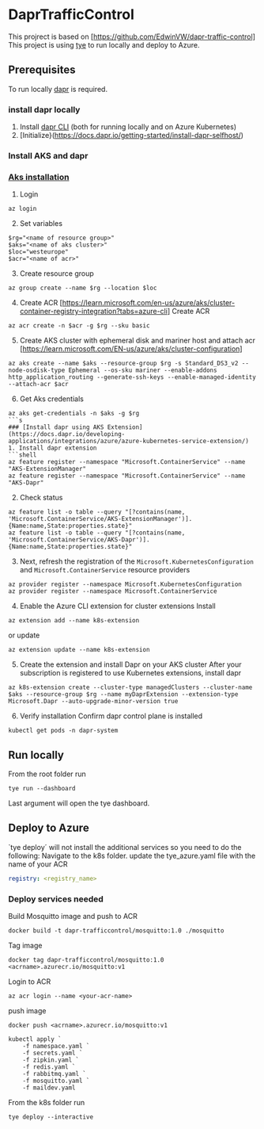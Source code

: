 # DaprTrafficControl

This projrect is based on [https://github.com/EdwinVW/dapr-traffic-control]
This project is using [tye](https://github.com/dotnet/tye) to run locally and deploy to Azure.

## Prerequisites
To run locally [dapr](https://docs.dapr.io/getting-started) is required.

### install dapr locally
1. Install [dapr CLI](https://docs.dapr.io/getting-started/install-dapr-cli/) (both for running locally and on Azure Kubernetes)
2. [Initialize}(https://docs.dapr.io/getting-started/install-dapr-selfhost/)

### Install AKS and dapr
### [Aks installation](https://docs.dapr.io/operations/hosting/kubernetes/cluster/setup-aks/)

1. Login
```shell
az login
```
2. Set variables
```shell
$rg="<name of resource group>"
$aks="<name of aks cluster>"
$loc="westeurope"
$acr="<name of acr>"
```
3. Create resource group
```shell
az group create --name $rg --location $loc
```
4. Create ACR 
[https://learn.microsoft.com/en-us/azure/aks/cluster-container-registry-integration?tabs=azure-cli]
Create ACR
```shell
az acr create -n $acr -g $rg --sku basic
```
5. Create AKS cluster with ephemeral disk and mariner host and attach acr
[https://learn.microsoft.com/EN-us/azure/aks/cluster-configuration]
```shell
az aks create --name $aks --resource-group $rg -s Standard_DS3_v2 --node-osdisk-type Ephemeral --os-sku mariner --enable-addons http_application_routing --generate-ssh-keys --enable-managed-identity --attach-acr $acr
```
6. Get Aks credentials
```shell
az aks get-credentials -n $aks -g $rg
```s
### [Install dapr using AKS Extension](https://docs.dapr.io/developing-applications/integrations/azure/azure-kubernetes-service-extension/)
1. Install dapr extension
```shell
az feature register --namespace "Microsoft.ContainerService" --name "AKS-ExtensionManager"
az feature register --namespace "Microsoft.ContainerService" --name "AKS-Dapr"
```
2. Check status
```shell
az feature list -o table --query "[?contains(name, 'Microsoft.ContainerService/AKS-ExtensionManager')].{Name:name,State:properties.state}"
az feature list -o table --query "[?contains(name, 'Microsoft.ContainerService/AKS-Dapr')].{Name:name,State:properties.state}"
```
3. Next, refresh the registration of the `Microsoft.KubernetesConfiguration` and `Microsoft.ContainerService` resource providers
```shell
az provider register --namespace Microsoft.KubernetesConfiguration
az provider register --namespace Microsoft.ContainerService
```
4. Enable the Azure CLI extension for cluster extensions
Install
```shell
az extension add --name k8s-extension
```
or update
```shell
az extension update --name k8s-extension
```
5. Create the extension and install Dapr on your AKS cluster
After your subscription is registered to use Kubernetes extensions, install dapr
```shell
az k8s-extension create --cluster-type managedClusters --cluster-name $aks --resource-group $rg --name myDaprExtension --extension-type Microsoft.Dapr --auto-upgrade-minor-version true
```
6. Verify installation
Confirm dapr control plane is installed
```shell
kubectl get pods -n dapr-system
```
## Run locally
From the root folder run
```shell
tye run --dashboard
```
Last argument will open the tye dashboard.

## Deploy to Azure
`tye deploy´ will not install the additional services so you need to do the following:
Navigate to the k8s folder.
update the tye_azure.yaml file with the name of your ACR
```yaml
registry: <registry_name>
```

### Deploy services needed
Build Mosquitto image and push to ACR
```shell
docker build -t dapr-trafficcontrol/mosquitto:1.0 ./mosquitto
```
Tag image
```shell
docker tag dapr-trafficcontrol/mosquitto:1.0 <acrname>.azurecr.io/mosquitto:v1
```

Login to ACR
```shell
az acr login --name <your-acr-name>
```
push image
```shell
docker push <acrname>.azurecr.io/mosquitto:v1
```


```shell
kubectl apply `
    -f namespace.yaml `
    -f secrets.yaml `
    -f zipkin.yaml `
    -f redis.yaml `
    -f rabbitmq.yaml `
    -f mosquitto.yaml `
    -f maildev.yaml 
```

From the k8s folder run
```shell
tye deploy --interactive
```
